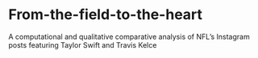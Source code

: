 # From-the-field-to-the-heart
A computational and qualitative comparative analysis of NFL’s Instagram posts featuring Taylor Swift and Travis Kelce
